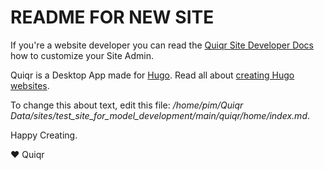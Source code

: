 # README FOR NEW SITE

If you're a website developer you can read the [Quiqr Site Developer
Docs](https://book.quiqr.org/)
how to customize your Site Admin.

Quiqr is a Desktop App made for [Hugo](https://gohugo.io). Read all about
[creating Hugo websites](https://gohugo.io/getting-started/quick-start/).

To change this about text, edit this file: */home/pim/Quiqr Data/sites/test_site_for_model_development/main/quiqr/home/index.md*.

Happy Creating.

❤️ Quiqr